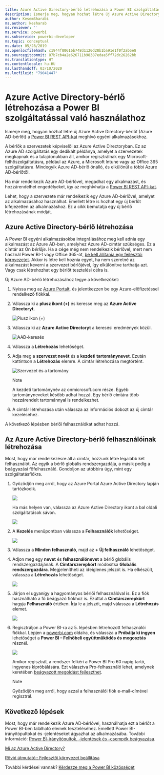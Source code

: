 ```yaml
---
title: Azure Active Directory-bérlő létrehozása a Power BI szolgáltatással való használathoz
description: Ismerje meg, hogyan hozhat létre új Azure Active Directory-bérlőt (Azure AD-bérlőt) a Power BI REST API-kat meghívó egyéni alkalmazásokhoz.
author: KesemSharabi
ms.author: kesharab
ms.reviewer: ''
ms.service: powerbi
ms.subservice: powerbi-developer
ms.topic: conceptual
ms.date: 05/28/2019
ms.openlocfilehash: c1944f80616b748d1120d28b1ba91e1f0f2ab6e8
ms.sourcegitcommit: 87b7cb4a2e626711b98387edaa5ff72dc26262bb
ms.translationtype: HT
ms.contentlocale: hu-HU
ms.lasthandoff: 03/10/2020
ms.locfileid: "79041447"
---
```

# <a name="create-an-azure-active-directory-tenant-to-use-with-power-bi"></a>Azure Active Directory-bérlő létrehozása a Power BI szolgáltatással való használathoz

Ismerje meg, hogyan hozhat létre új Azure Active Directory-bérlőt (Azure AD-bérlőt) a [Power BI REST API-kat](automation/rest-api-reference.md) meghívó egyéni alkalmazásokhoz.

A bérlők a szervezetek képviselői az Azure Active Directoryban. Ez az Azure AD szolgáltatás egy dedikált példánya, amelyet a szervezetek megkapnak és a tulajdonukban áll, amikor regisztrálnak egy Microsoft-felhőszolgáltatásra, például az Azure, a Microsoft Intune vagy az Office 365 szolgáltatásra. Mindegyik Azure AD-bérlő önálló, és elkülönül a többi Azure AD-bérlőtől.

Ha már rendelkezik Azure AD-bérlővel, megadhat egy alkalmazást, és hozzárendelhet engedélyeket, így az meghívhatja a [Power BI REST API-kat](automation/rest-api-reference.md).

Lehet, hogy a szervezete már rendelkezik egy Azure AD-bérlővel, amelyet az alkalmazásához használhat. Emellett létre is hozhat egy új bérlőt kifejezetten az alkalmazáshoz. Ez a cikk bemutatja egy új bérlő létrehozásának módját.

## <a name="create-an-azure-active-directory-tenant"></a>Azure Active Directory-bérlő létrehozása

A Power BI egyéni alkalmazásokba integrálásához meg kell adnia egy alkalmazást az Azure AD-ben, amelyhez Azure AD-címtár szükséges. Ez a címtár az Ön *bérlője*. Ha a cége még nem rendelkezik bérlővel, mert nem használ Power BI-t vagy Office 365-öt, [be kell állítania egy fejlesztői környezetet](https://docs.microsoft.com/azure/active-directory/develop/active-directory-howto-tenant). Akkor is létre kell hoznia egyet, ha nem szeretné az alkalmazást keverni a szervezet bérlőjével, így elkülönítve tarthatja azt. Vagy csak létrehozhat egy bérlőt tesztelési célra is.

Új Azure AD-bérlő létrehozásához tegye a következőket:

1. Nyissa meg az [Azure Portalt](https://portal.azure.com), és jelentkezzen be egy Azure-előfizetéssel rendelkező fiókkal.

2. Válassza ki a **plusz ikont (+)** és keresse meg az **Azure Active Directoryt**.

    ![Plusz ikon (+)](media/create-an-azure-active-directory-tenant/new-directory.png)

3. Válassza ki az **Azure Active Directoryt** a keresési eredmények közül.

    ![AAD-keresés](media/create-an-azure-active-directory-tenant/new-directory2.png)

4. Válassza a **Létrehozás** lehetőséget.

5. Adja meg a **szervezet nevét** és a **kezdeti tartománynevet**. Ezután kattintson a **Létrehozás** elemre. A címtár létrehozása megtörtént.

    ![Szervezet és a tartomány](media/create-an-azure-active-directory-tenant/organization-and-domain.png)

   > [!NOTE]
   > A kezdeti tartománynév az onmicrosoft.com része. Egyéb tartományneveket később adhat hozzá. Egy bérlő címtára több hozzárendelt tartománnyal is rendelkezhet.

6. A címtár létrehozása után válassza az információs dobozt az új címtár kezeléséhez.

A következő lépésben bérlői felhasználókat adhat hozzá.

## <a name="create-azure-active-directory-tenant-users"></a>Az Azure Active Directory-bérlő felhasználóinak létrehozása

Most, hogy már rendelkezésre áll a címtár, hozzunk létre legalább két felhasználót. Az egyik a bérlő globális rendszergazdája, a másik pedig a beágyazási főfelhasználó. Gondoljon az utóbbira úgy, mint egy szolgáltatásfiókra.

1. Győződjön meg arról, hogy az Azure Portal Azure Active Directory lapján tartózkodik.

    ![](media/create-an-azure-active-directory-tenant/aad-flyout.png)

    Ha más helyen van, válassza az Azure Active Directory ikont a bal oldali szolgáltatások sávon.

    ![](media/create-an-azure-active-directory-tenant/aad-service.png)

2. A **Kezelés** menüpontban válassza a **Felhasználók** lehetőséget.

    ![](media/create-an-azure-active-directory-tenant/users-and-groups.png)

3. Válassza a **Minden felhasználó**, majd az **+ Új felhasználó** lehetőséget.

4. Adjon meg egy **nevet** és **felhasználónevet** a bérlő globális rendszergazdájának. A **Címtárszerepkört** módosítsa **Globális rendszergazdára**. Megjelenítheti az ideiglenes jelszót is. Ha elkészült, válassza a **Létrehozás** lehetőséget.

    ![](media/create-an-azure-active-directory-tenant/global-admin.png)

5. Járjon el ugyanígy a hagyományos bérlői felhasználóval is. Ez a fiók használható a fő beágyazó fiókhoz is. Ezúttal a **Címtárszerepkört** hagyja **Felhasználó** értéken. Írja le a jelszót, majd válassza a **Létrehozás** elemet.

    ![](media/create-an-azure-active-directory-tenant/pbiembed-user.png)

6. Regisztráljon a Power BI-ra az 5. lépésben létrehozott felhasználói fiókkal. Lépjen a [powerbi.com](https://powerbi.microsoft.com/get-started/) oldalra, és válassza a **Próbálja ki ingyen** lehetőséget a **Power BI – Felhőbeli együttműködés és megosztás** résznél.

    ![](media/create-an-azure-active-directory-tenant/try-powerbi-free.png)

    Amikor regisztrál, a rendszer felkéri a Power BI Pro 60 napig tartó, ingyenes kipróbálására. Ezt választva Pro-felhasználó lehet, amelynek keretében [beágyazott megoldást fejleszthet](embedding-content.md).

   > [!NOTE]
   > Győződjön meg arról, hogy azzal a felhasználói fiók e-mail-címével regisztrál.

## <a name="next-steps"></a>Következő lépések

Most, hogy már rendelkezik Azure AD-bérlővel, használhatja ezt a bérlőt a Power BI-ben található elemek teszteléséhez. Emellett Power BI-irányítópultokat és -jelentéseket ágyazhat az alkalmazásába. További információ: [Power BI-irányítópultok, -jelentések és -csempék beágyazása](embedding-content.md).

[Mi az Azure Active Directory?](https://docs.microsoft.com/azure/active-directory/active-directory-whatis) 
 
[Rövid útmutató:: Fejlesztői környezet beállítása](https://docs.microsoft.com/azure/active-directory/develop/active-directory-howto-tenant)  

További kérdései vannak? [Kérdezze meg a Power BI közösségét](https://community.powerbi.com/)
